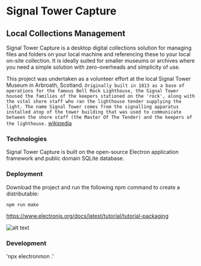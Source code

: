 # Signal Tower Capture

## Local Collections Management

Signal Tower Capture is a desktop digital collections solution for managing 
files and folders on your local machine and referencing these to your
local on-site collection. It is ideally suited for smaller museums or
archives where you need a simple solution with zero-overheads and simplicity
of use.

This project was undertaken as a volunteer effort at the local
Signal Tower Museum in Arbroath, Scotland.
`
Originally built in 1813 as a base of operations for the famous Bell Rock Lighthouse, the Signal Tower housed the families of the keepers stationed on the 'rock', along with the vital shore staff who ran the lighthouse tender supplying the light. The name Signal Tower comes from the signalling apparatus installed atop of the tower building that was used to communicate between the shore staff (the Master Of The Tender) and the keepers of the lighthouse. `
[wikipedia](https://en.wikipedia.org/wiki/Signal_Tower_Museum)


### Technologies
Signal Tower Capture is built on the open-source Electron application framework 
and public domain SQLite database.


### Deployment
Download the project and run the following npm command to create a distributable:

`npm run make`

https://www.electronjs.org/docs/latest/tutorial/tutorial-packaging


![alt text](relative%20path/electron-install.jpg)

### Development
'npx electronmon .'

